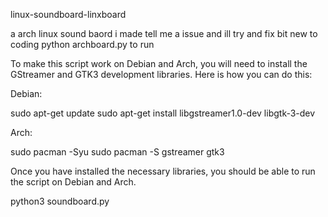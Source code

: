  linux-soundboard-linxboard







 a arch linux sound baord i made tell me a issue and ill try and fix bit new to coding
 python archboard.py to run 

To make this script work on Debian and Arch, you will need to install the GStreamer and GTK3 development libraries. Here is how you can do this:

Debian:

sudo apt-get update
sudo apt-get install libgstreamer1.0-dev libgtk-3-dev

Arch:

sudo pacman -Syu
sudo pacman -S gstreamer gtk3

Once you have installed the necessary libraries, you should be able to run the script on Debian and Arch.

python3 soundboard.py







